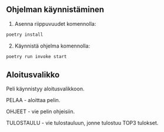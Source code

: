 ## Ohjelman käynnistäminen

1. Asenna riippuvuudet komennolla:
```bash
poetry install
```
2. Käynnistä ohjelma komennolla:
```bash
poetry run invoke start
```

## Aloitusvalikko

Peli käynnistyy aloitusvalikkoon. 

PELAA - aloittaa pelin.

OHJEET - vie pelin ohjeisiin.

TULOSTAULU - vie tulostauluun, jonne tulostuu TOP3 tulokset.

